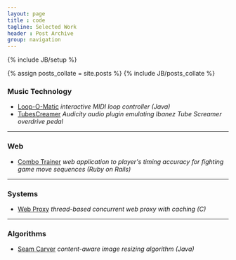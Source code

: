 ```yaml
---
layout: page
title : code
tagline: Selected Work
header : Post Archive
group: navigation
---
```

{% include JB/setup %}

{% assign posts_collate = site.posts %}
{% include JB/posts_collate %}


### Music Technology
-   [Loop-O-Matic](https://github.com/kverrier/Loop-o-matic-Interactive-Music-System)
_interactive MIDI loop controller (Java)_ 
-   [TubesCreamer](https://github.com/kverrier/TubesCreamer)
_Audicity audio plugin emulating Ibanez Tube Screamer overdrive pedal_

---

### Web
-   [Combo Trainer](https://github.com/kverrier/trainer)
_web application to player's timing accuracy for fighting game move sequences (Ruby on
Rails)_
    
---

### Systems
-   [Web Proxy](https://github.com/kverrier/Web-Proxy)
_thread-based concurrent web proxy with caching (C)_

---

### Algorithms

-   [Seam Carver](#)
_content-aware image resizing algorithm (Java)_
